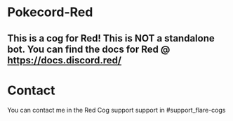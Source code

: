 # Pokecord-Red

## This is a cog for Red! This is NOT a standalone bot. You can find the docs for Red @ https://docs.discord.red/

# Contact
You can contact me in the Red Cog support support in #support_flare-cogs

<br>
